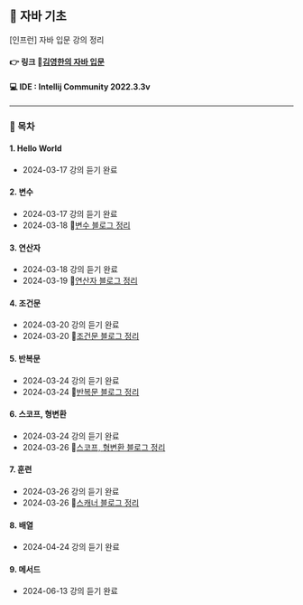 ## 📝 자바 기초
[인프런] 자바 입문 강의 정리

#### 👉 링크 🔗[김영한의 자바 입문](https://www.inflearn.com/course/%EA%B9%80%EC%98%81%ED%95%9C%EC%9D%98-%EC%9E%90%EB%B0%94-%EC%9E%85%EB%AC%B8/dashboard)

#### 💻 IDE : Intellij Community 2022.3.3v 

***

### 📂 목차
#### 1. Hello World
- 2024-03-17 강의 듣기 완료
#### 2. 변수 
- 2024-03-17 강의 듣기 완료
- 2024-03-18 🔗[변수 블로그 정리](https://dev-cloud.tistory.com/247)
#### 3. 연산자
- 2024-03-18 강의 듣기 완료
- 2024-03-19 🔗[연산자 블로그 정리](https://dev-cloud.tistory.com/250)
#### 4. 조건문
- 2024-03-20 강의 듣기 완료
- 2024-03-20 🔗[조건문 블로그 정리](https://dev-cloud.tistory.com/253)
#### 5. 반복문
- 2024-03-24 강의 듣기 완료
- 2024-03-24 🔗[반복문 블로그 정리](https://dev-cloud.tistory.com/255)
#### 6. 스코프, 형변환
- 2024-03-24 강의 듣기 완료
- 2024-03-26 🔗[스코프, 형변환 블로그 정리](https://dev-cloud.tistory.com/258)
#### 7. 훈련
- 2024-03-26 강의 듣기 완료
- 2024-03-26 🔗[스캐너 블로그 정리](https://dev-cloud.tistory.com/260)
#### 8. 배열
- 2024-04-24 강의 듣기 완료 
#### 9. 메서드
- 2024-06-13 강의 듣기 완료 
